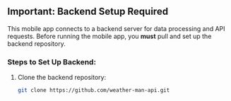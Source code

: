 ## Important: Backend Setup Required

This mobile app connects to a backend server for data processing and API requests. Before running the mobile app, you **must** pull and set up the backend repository.

### Steps to Set Up Backend:

1. Clone the backend repository:
    ```bash
    git clone https://github.com/weather-man-api.git
    ```
